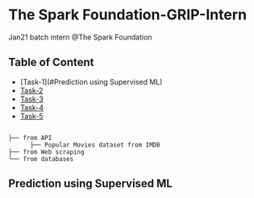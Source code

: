# The Spark Foundation-GRIP-Intern
Jan21 batch intern @The Spark Foundation



## Table of Content
  * [Task-1](#Prediction using Supervised ML)
  * [Task-2](#)
  * [Task-3](#)
  * [Task-4](#)
  * [Task-5](#)
  


```
 
├── from API
      ├── Popular Movies dataset from IMDB  
├── from Web scraping 
└── from databases

```



## Prediction using Supervised ML
